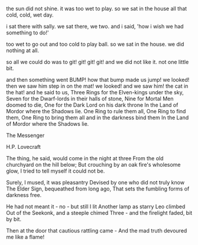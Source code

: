 the sun did not shine.
it was too wet to play.
so we sat in the house
all that cold, cold, wet day.

i sat there with sally.
we sat there, we two.
and i said, 'how i wish
we had something to do!'

too wet to go out
and too cold to play ball.
so we sat in the house.
we did nothing at all.

so all we could do was to
git!
   git!
      git!
         git!
and we did not like it.
not one little bit.

and then something went BUMP!
how that bump made us jump!
we looked!
then we saw him step in on the mat!
we looked!
and we saw him!
the cat in the hat!
and he said to us,
Three Rings for the Elven-kings under the sky,
Seven for the Dwarf-lords in their halls of stone,
Nine for Mortal Men doomed to die,
One for the Dark Lord on his dark throne
In the Land of Mordor where the Shadows lie.
One Ring to rule them all, One Ring to find them,
One Ring to bring them all and in the darkness bind them
In the Land of Mordor where the Shadows lie.

The Messenger

H.P. Lovecraft

The thing, he said, would come in the night at three From the old churchyard on the hill below; But crouching by an oak fire's wholesome glow, I tried to tell myself it could not be.

Surely, I mused, it was pleasantry Devised by one who did not truly know The Elder Sign, bequeathed from long ago, That sets the fumbling forms of darkness free.

He had not meant it - no - but still I lit Another lamp as starry Leo climbed Out of the Seekonk, and a steeple chimed Three - and the firelight faded, bit by bit.

Then at the door that cautious rattling came - And the mad truth devoured me like a flame!

